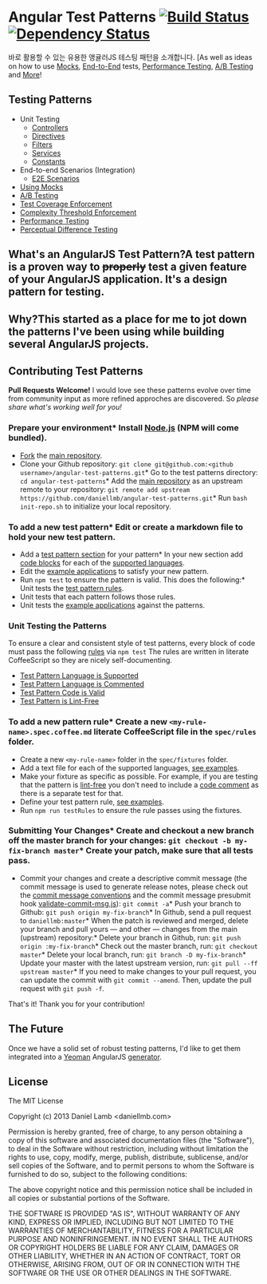 # Angular Test Patterns [![Build Status](https://api.travis-ci.org/daniellmb/angular-test-patterns.png)](https://travis-ci.org/daniellmb/angular-test-patterns) [![Dependency Status](https://gemnasium.com/daniellmb/angular-test-patterns.png)](https://gemnasium.com/daniellmb/angular-test-patterns#tab-dev_dependencies)

바로 활용할 수 있는 유용한 앵귤러JS 테스팅 패턴을 소개합니다. [As well as ideas on how to use [Mocks](patterns/mock.md), [End-to-End](patterns/e2e.md) tests, [Performance Testing](patterns/performance.md), [A/B Testing](patterns/ab.md) and [More](patterns/perceptualdiff.md)!

## Testing Patterns

* Unit Testing
  * [Controllers](patterns/controller.md#unit-testing-angularjs-controllers)
  * [Directives](patterns/directive.md#unit-testing-angularjs-directives)
  * [Filters](patterns/filter.md#unit-testing-angularjs-filters)
  * [Services](patterns/service.md#unit-testing-angularjs-services)
  * [Constants](patterns/constant.md#unit-testing-angularjs-constants)
* End-to-end Scenarios (Integration)
  * [E2E Scenarios](patterns/e2e.md#end-to-end-testing-angularjs)
* [Using Mocks](patterns/mock.md#unit-testing-angularjs-using-mocks)
* [A/B Testing](patterns/ab.md#a--b-testing-angularjs)
* [Test Coverage Enforcement](patterns/coverage.md#coverage-threshold-enforcement-for-angularjs)
* [Complexity Threshold Enforcement](patterns/complexity.md#complexity-threshold-enforcement-for-angularjs)
* [Performance Testing](patterns/performance.md#performance-testing-angularjs)
* [Perceptual Difference Testing](patterns/perceptualdiff.md#perceptual-difference-testing-angularjs)

## What's an AngularJS Test Pattern?A test pattern is a proven way to ~~properly~~ test a given feature of your AngularJS application. It's a design pattern for testing.

## Why?This started as a place for me to jot down the patterns I've been using while building several AngularJS projects.

## Contributing Test Patterns
**Pull Requests Welcome!** I would love see these patterns evolve over time from community input as
more refined approches are discovered. So *please share what's working well for you!*

### Prepare your environment* Install [Node.js](http://nodejs.org) (NPM will come bundled).
* [Fork](http://help.github.com/forking) the [main repository](https://github.com/daniellmb/angular-test-patterns).
* Clone your Github repository: `git clone git@github.com:<github username>/angular-test-patterns.git`* Go to the test patterns directory: `cd angular-test-patterns`* Add the [main repository](https://github.com/daniellmb/angular-test-patterns) as an upstream remote to your repository: `git remote add upstream https://github.com/daniellmb/angular-test-patterns.git`* Run `bash init-repo.sh` to initialize your local repository.

### To add a new test pattern* Edit or create a markdown file to hold your new test pattern.
* Add a [test pattern section](spec/lib/parse.util.coffee.md#anatomy-of-a-test-pattern-section) for your pattern* In your new section add [code blocks](spec/lib/parse.util.coffee.md#anatomy-of-a-test-pattern-code-block) for each of the [supported languages](spec/config.json#L2).
* Edit the [example applications](/example) to satisfy your new pattern.
* Run `npm test` to ensure the pattern is valid. This does the following:* Unit tests the [test pattern rules](#unit-testing-the-patterns).
* Unit tests that each pattern follows those rules.
* Unit tests the [example applications](/example) against the patterns.

### Unit Testing the Patterns
To ensure a clear and consistent style of test patterns, every block of code must pass the following [rules](spec/rules) via `npm test` The rules are written in literate CoffeeScript so they are nicely self-documenting.

* [Test Pattern Language is Supported](spec/rules/code-lang.spec.coffee.md)
* [Test Pattern Language is Commented](spec/rules/code-comment.spec.coffee.md)
* [Test Pattern Code is Valid](spec/rules/valid-code.spec.coffee.md)
* [Test Pattern is Lint-Free](spec/rules/lint-free.spec.coffee.md)

### To add a new pattern rule* Create a new `<my-rule-name>.spec.coffee.md` literate CoffeeScript file in the `spec/rules` folder.
* Create a new `<my-rule-name>` folder in the `spec/fixtures` folder.
* Add a text file for each of the supported languages, [see examples](spec/fixtures).
* Make your fixture as specific as possible. For example, if you are testing that the pattern is [lint-free](spec/fixtures/lint-free/coffeescript.txt) you don't need to include a [code comment](spec/fixtures/code-comment/coffeescript.txt) as there is a separate test for that.
* Define your test pattern rule, [see examples](spec/rules).
* Run `npm run testRules` to ensure the rule passes using the fixtures.

### Submitting Your Changes* Create and checkout a new branch off the master branch for your changes: `git checkout -b my-fix-branch master`* Create your patch, make sure that all tests pass.
* Commit your changes and create a descriptive commit message (the commit message is used to generate release notes, please check out the [commit message conventions](https://docs.google.com/document/d/1QrDFcIiPjSLDn3EL15IJygNPiHORgU1_OOAqWjiDU5Y) and the commit message presubmit hook [validate-commit-msg.js](hooks/validate-commit-msg.js)): `git commit -a`* Push your branch to Github: `git push origin my-fix-branch`* In Github, send a pull request to `daniellmb:master`* When the patch is reviewed and merged, delete your branch and pull yours — and other — changes from the main (upstream) repository:* Delete your branch in Github, run: `git push origin :my-fix-branch`* Check out the master branch, run: `git checkout master`* Delete your local branch, run: `git branch -D my-fix-branch`* Update your master with the latest upstream version, run: `git pull --ff upstream master`* If you need to make changes to your pull request, you can update the commit with `git commit --amend`. Then, update the pull request with `git push -f`.

That's it! Thank you for your contribution!

## The Future
Once we have a solid set of robust testing patterns, I'd like to get them integrated into a [Yeoman](http://yeoman.io) AngularJS [generator](http://yeoman.io/generators.html).

## License 
The MIT License

Copyright (c) 2013 Daniel Lamb <daniellmb.com>

Permission is hereby granted, free of charge, to any person obtaining a copy
of this software and associated documentation files (the "Software"), to deal
in the Software without restriction, including without limitation the rights
to use, copy, modify, merge, publish, distribute, sublicense, and/or sell
copies of the Software, and to permit persons to whom the Software is
furnished to do so, subject to the following conditions:

The above copyright notice and this permission notice shall be included in
all copies or substantial portions of the Software.

THE SOFTWARE IS PROVIDED "AS IS", WITHOUT WARRANTY OF ANY KIND, EXPRESS OR
IMPLIED, INCLUDING BUT NOT LIMITED TO THE WARRANTIES OF MERCHANTABILITY,
FITNESS FOR A PARTICULAR PURPOSE AND NONINFRINGEMENT. IN NO EVENT SHALL THE
AUTHORS OR COPYRIGHT HOLDERS BE LIABLE FOR ANY CLAIM, DAMAGES OR OTHER
LIABILITY, WHETHER IN AN ACTION OF CONTRACT, TORT OR OTHERWISE, ARISING FROM,
OUT OF OR IN CONNECTION WITH THE SOFTWARE OR THE USE OR OTHER DEALINGS IN
THE SOFTWARE.
